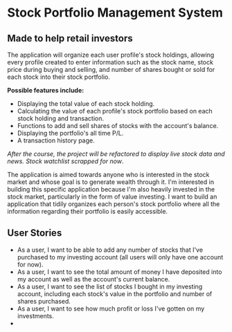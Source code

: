 # Stock Portfolio Management System

## Made to help retail investors

The application will organize each user profile's stock holdings, allowing every profile 
created to enter information such as the stock name, stock price during buying and 
selling, and number of shares bought or sold for each
stock into their stock portfolio.

**Possible features include:**
- Displaying the total value of each stock holding.
- Calculating the value of each profile's stock portfolio based on each stock holding and transaction.
- Functions to add and sell shares of stocks with the account's balance.
- Displaying the portfolio's all time P/L.
- A transaction history page.

 *After the course, the project will be refactored to display live stock data and news.* *Stock watchlist scrapped for now*.

The application is aimed towards anyone who is interested in the stock market and 
whose goal is to generate wealth through it. I'm interested in building this specific 
application because I'm also heavily invested in the stock market, particularly 
in the form of value investing. I want to build an application that tidily organizes each person's stock portfolio 
where all the information regarding their portfolio is easily accessible.


 
## User Stories

- As a user, I want to be able to add any number of stocks that I've purchased to my investing account 
(all users will only have one account for now).
- As a user, I want to see the total amount of money I have deposited into my account as well as the account's current balance.
- As a user, I want to see the list of stocks I bought in my investing account, including each stock's value in the 
portfolio and number of shares purchased.
- As a user, I want to see how much profit or loss I've gotten on my investments.
- 
